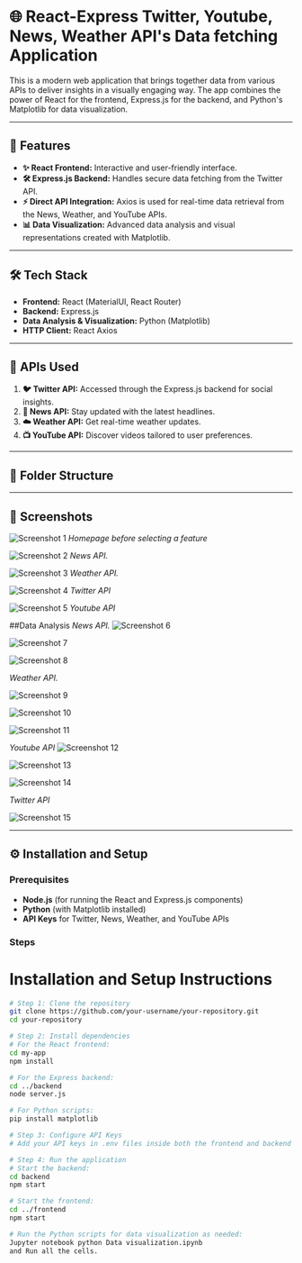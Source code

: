 # 🌐 React-Express Twitter, Youtube, News, Weather API's Data fetching Application

This is a modern web application that brings together data from various APIs to deliver insights in a visually engaging way. The app combines the power of React for the frontend, Express.js for the backend, and Python's Matplotlib for data visualization.

---

## 🚀 Features

- **✨ React Frontend:** Interactive and user-friendly interface.
- **🛠️ Express.js Backend:** Handles secure data fetching from the Twitter API.
- **⚡ Direct API Integration:** Axios is used for real-time data retrieval from the News, Weather, and YouTube APIs.
- **📊 Data Visualization:** Advanced data analysis and visual representations created with Matplotlib.

---

## 🛠️ Tech Stack

- **Frontend:** React (MaterialUI, React Router)
- **Backend:** Express.js
- **Data Analysis & Visualization:** Python (Matplotlib)
- **HTTP Client:** React Axios

---

## 🌟 APIs Used

1. **🐦 Twitter API:** Accessed through the Express.js backend for social insights.
2. **📰 News API:** Stay updated with the latest headlines.
3. **☁️ Weather API:** Get real-time weather updates.
4. **📺 YouTube API:** Discover videos tailored to user preferences.

---

## 📂 Folder Structure


---

## 📸 Screenshots

![Screenshot 1](https://github.com/suhasg-iit/CST-Final-Project/blob/main/images/image%20of%20application%20home%20page.png)
*Homepage before selecting a feature*

![Screenshot 2](images/news%20api%20working.png)
*News API.*

![Screenshot 3](images/weather%20api%20working.png)
*Weather API.*

![Screenshot 4](images/working%20twitter%20api.png)
*Twitter API*

![Screenshot 5](images/working%20of%20youtube%20api.png)
*Youtube API*


##Data Analysis
*News API.*
![Screenshot 6](images/image-1.png)


![Screenshot 7](images/image-2.png)


![Screenshot 8](images/image-3.png)

*Weather API.*

![Screenshot 9](images/image-4.png)


![Screenshot 10](images/image-5.png)


![Screenshot 11](images/image-6.png)

*Youtube API*
![Screenshot 12](images/image-7.png)


![Screenshot 13](images/image-8.png)


![Screenshot 14](images/image-9.png)

*Twitter API*

![Screenshot 15](images/twitter-pewdiepie.png)

---

## ⚙️ Installation and Setup

### Prerequisites

- **Node.js** (for running the React and Express.js components)
- **Python** (with Matplotlib installed)
- **API Keys** for Twitter, News, Weather, and YouTube APIs

### Steps


# Installation and Setup Instructions
```bash
# Step 1: Clone the repository
git clone https://github.com/your-username/your-repository.git
cd your-repository

# Step 2: Install dependencies
# For the React frontend:
cd my-app
npm install

# For the Express backend:
cd ../backend
node server.js

# For Python scripts:
pip install matplotlib

# Step 3: Configure API Keys
# Add your API keys in .env files inside both the frontend and backend directories.

# Step 4: Run the application
# Start the backend:
cd backend
npm start

# Start the frontend:
cd ../frontend
npm start

# Run the Python scripts for data visualization as needed:
Jupyter notebook python Data visualization.ipynb
and Run all the cells.